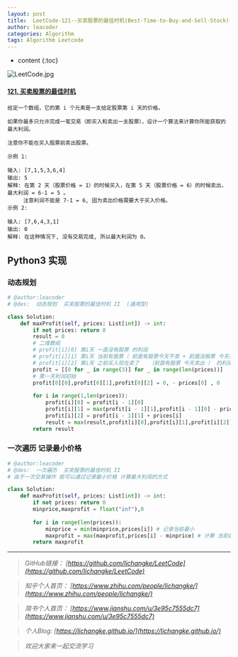 ```yaml
---
layout: post
title:  LeetCode-121--买卖股票的最佳时机(Best-Time-to-Buy-and-Sell-Stock)
author: leacoder
categories: Algorithm 
tags: Algorithm Leetcode
---
```


* content
{:toc}


![LeetCode.jpg](https://upload-images.jianshu.io/upload_images/16846478-b063edced4b04cb2.jpg?imageMogr2/auto-orient/strip%7CimageView2/2/w/1240)

#### [121\. 买卖股票的最佳时机](https://leetcode-cn.com/problems/best-time-to-buy-and-sell-stock/)

    给定一个数组，它的第 i 个元素是一支给定股票第 i 天的价格。

    如果你最多只允许完成一笔交易（即买入和卖出一支股票），设计一个算法来计算你所能获取的最大利润。

    注意你不能在买入股票前卖出股票。

    示例 1:

    输入: [7,1,5,3,6,4]
    输出: 5
    解释: 在第 2 天（股票价格 = 1）的时候买入，在第 5 天（股票价格 = 6）的时候卖出，最大利润 = 6-1 = 5 。
         注意利润不能是 7-1 = 6, 因为卖出价格需要大于买入价格。
    示例 2:

    输入: [7,6,4,3,1]
    输出: 0
    解释: 在这种情况下, 没有交易完成, 所以最大利润为 0。

## Python3 实现

### 动态规划
```python
# @author:leacoder
# @des:  动态规划  买卖股票的最佳时机 II  (通用型) 

class Solution:
    def maxProfit(self, prices: List[int]) -> int:
        if not prices: return 0
        result = 0
        # 二维数组 
        # profit[i][0] 第i天 一直没有股票 的利润
        # profit[i][1] 第i天 当前有股票（ 前面有股票今天不卖 + 前面没股票 今天买入 ） 的利润
        # profit[i][2] 第i天 之前买入现在卖了   （前面有股票 今天卖出 ） 的利润
        profit = [[0 for _ in range(3)] for _ in range(len(prices))]
        # 第一天利润初始
        profit[0][0],profit[0][1],profit[0][2] = 0, - prices[0] , 0
        
        for i in range(1,len(prices)):
            profit[i][0] = profit[i - 1][0]
            profit[i][1] = max(profit[i - 1][1],profit[i - 1][0] - prices[i] )
            profit[i][2] = profit[i - 1][1] + prices[i] 
            result = max(result,profit[i][0],profit[i][1],profit[i][2])
        return result
```
### 一次遍历 记录最小价格

```python
# @author:leacoder
# @des:  一次遍历  买卖股票的最佳时机 II 
# 由于一次交易操作 故可以通过记录最小价格 计算最大利润的方式

class Solution:
    def maxProfit(self, prices: List[int]) -> int:
        if not prices: return 0
        minprice,maxprofit = float("inf"),0
        
        for i in range(len(prices)):
            minprice = min(minprice,prices[i]) # 记录当前最小
            maxprofit = max(maxprofit,prices[i] - minprice) # 计算 当前最大利润（之前最大利润 与 当前价格与之前最小价格之差 的最大值）
        return maxprofit
```
----
>*GitHub链接：*
>*[https://github.com/lichangke/LeetCode](https://github.com/lichangke/LeetCode)*

>*知乎个人首页：*
>*[https://www.zhihu.com/people/lichangke/](https://www.zhihu.com/people/lichangke/)*

>*简书个人首页：*
>*[https://www.jianshu.com/u/3e95c7555dc7](https://www.jianshu.com/u/3e95c7555dc7)*

>*个人Blog:*
>*[https://lichangke.github.io/](https://lichangke.github.io/)*

>*欢迎大家来一起交流学习*
